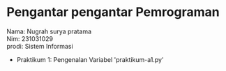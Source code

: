 # Pengantar pengantar Pemrograman 
<div> Nama: Nugrah surya pratama
<div> Nim: 231031029 </div>
<div>prodi: Sistem Informasi</div>

* Praktikum 1: Pengenalan Variabel 'praktikum-a1.py'
